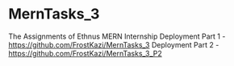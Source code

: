 # MernTasks_3
The Assignments of Ethnus MERN Internship
Deployment Part 1 - https://github.com/FrostKazi/MernTasks_3
Deployment Part 2 - https://github.com/FrostKazi/MernTasks_3_P2
